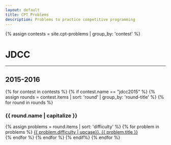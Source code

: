 ```yaml
---
layout: default
title: CPT Problems
description: Problems to practice competitive programming
---
```


{% assign contests = site.cpt-problems | group_by: 'contest' %}

# JDCC

---

## 2015-2016
<div>
	{% for contest in contests %}
		{% if contest.name == "jdcc2015" %}
			{% assign rounds = contest.items | sort: 'round' | group_by: 'round-title' %}
			{% for round in rounds %}
				<h3>{{ round.name | capitalize }}</h3>
				{% assign problems = round.items | sort: 'difficulty' %}
				{% for problem in problems %}
					<a href="{{ problem.url }}">{{ problem.difficulty | upcase}}. {{ problem.title }}</a><br>
				{% endfor %}
			{% endfor %}
		{% endif%}
	{% endfor %}
</div>
